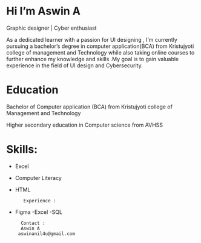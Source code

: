 # Hi  I’m Aswin A
Graphic designer | Cyber enthusiast 

As a dedicated learner with a passion for UI designing , I’m currently pursuing a bachelor’s degree in computer application(BCA) from Kristujyoti college of management and Technology  while also taking online courses to further enhance my knowledge and skills .My goal is to gain valuable experience in the field of UI design and Cybersecurity.

# Education 
 Bachelor of Computer application (BCA)  from Kristujyoti college of Management and Technology
 
 Higher secondary education in Computer science  from AVHSS
 
 # Skills:
-	Excel
-	Computer Literacy
-	HTML   

           Experience :
-	Figma
	-Excel
	-SQL 
       
          Contact :
          Aswin A
         aswinanil4u@gmail.com
             
